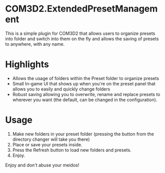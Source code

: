 # COM3D2.ExtendedPresetManagement
This is a simple plugin for COM3D2 that allows users to organize presets into folder and switch into them on the fly and allows the saving of presets to anywhere, with any name.

# Highlights #

- Allows the usage of folders within the Preset folder to organize presets
- Small In-game UI that shows up when you're on the preset panel that allows you to easily and quickly change folders
- Robust saving allowing you to overwrite, rename and replace presets to wherever you want (the default, can be changed in the configuration).

# Usage # 

1. Make new folders in your preset folder (pressing the button from the directory changer will take you there)
2. Place or save your presets inside.
3. Press the Refresh button to load new folders and presets.
4. Enjoy.

Enjoy and don't abuse your meidos!
